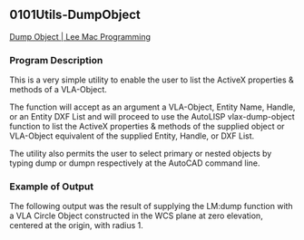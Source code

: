 ## 0101Utils-DumpObject

[Dump Object | Lee Mac Programming](http://www.lee-mac.com/dumpobject.html)

### Program Description

This is a very simple utility to enable the user to list the ActiveX properties & methods of a VLA-Object.

The function will accept as an argument a VLA-Object, Entity Name, Handle, or an Entity DXF List and will proceed to use the AutoLISP vlax-dump-object function to list the ActiveX properties & methods of the supplied object or VLA-Object equivalent of the supplied Entity, Handle, or DXF List.

The utility also permits the user to select primary or nested objects by typing dump or dumpn respectively at the AutoCAD command line.

### Example of Output

The following output was the result of supplying the LM:dump function with a VLA Circle Object constructed in the WCS plane at zero elevation, centered at the origin, with radius 1.